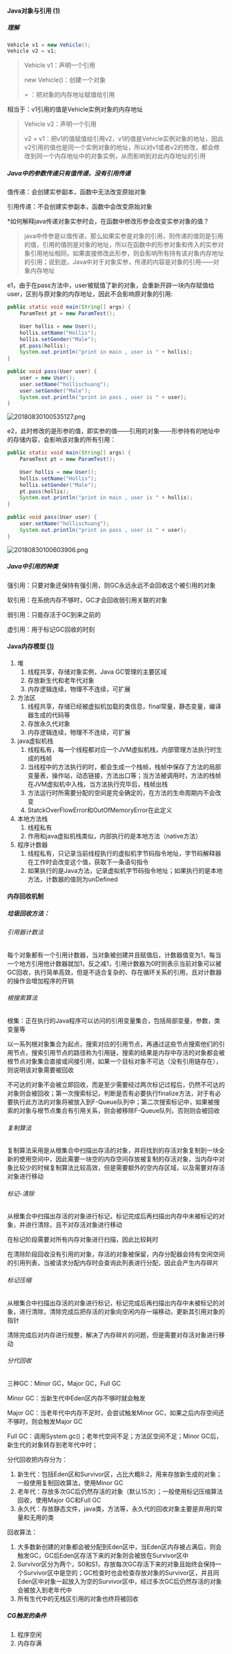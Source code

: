 #### Java对象与引用 [(1)](https://blog.csdn.net/qq_41854911/article/details/122149948)

##### 理解

```java
Vehicle v1 = new Vehicle();
Vehicle v2 = v1;
```

> Vehicle v1：声明一个引用
>
> new Vehicle()：创建一个对象
>
> = ：把对象的内存地址赋值给引用

相当于：v1引用的值是Vehicle实例对象的内存地址

> Vehicle v2：声明一个引用
>
> v2 = v1：把v1的值赋值给引用v2，v1的值是Vehicle实例对象的地址，因此v2引用的值也是同一个实例对象的地址，所以对v1或者v2的修改，都会修改到同一个内存地址中的对象实例，从而影响到对此内存地址的引用

##### Java中的参数传递只有值传递，没有引用传递

值传递：会创建实参副本，函数中无法改变原始对象

引用传递：不会创建实参副本，函数中会改变原始对象

*如何解释java传递对象实参时会，在函数中修改形参会改变实参对象的值？

> java中传参是以值传递，那么如果实参是对象的引用，则传递的值则是引用的值，引用的值则是对象的地址，所以在函数中的形参对象和传入的实参对象引用地址相同，如果直接修改此形参，则会影响所有持有该对象内存地址的引用；说到底，Java中对于对象实参，传递的内容是对象的引用——对象内存地址

e1，由于在pass方法中，user被赋值了新的对象，会重新开辟一块内存赋值给user，区别与原对象的内存地址，因此不会影响原对象的引用:

```java
public static void main(String[] args) {
    ParamTest pt = new ParamTest();
 
    User hollis = new User();
    hollis.setName("Hollis");
    hollis.setGender("Male");
    pt.pass(hollis);
    System.out.println("print in main , user is " + hollis);
}
 
public void pass(User user) {
    user = new User();
    user.setName("hollischuang");
    user.setGender("Male");
    System.out.println("print in pass , user is " + user);
}
```

![20180830100535127.png](./assets/20180830100535127.png)

e2，此时修改的是形参的值，即实参的值——引用的对象——形参持有的地址中的存储内容，会影响该对象的所有引用：

```java
public static void main(String[] args) {
    ParamTest pt = new ParamTest();
 
    User hollis = new User();
    hollis.setName("Hollis");
    hollis.setGender("Male");
    pt.pass(hollis);
    System.out.println("print in main , user is " + hollis);
}
 
public void pass(User user) {
    user.setName("hollischuang");
    System.out.println("print in pass , user is " + user);
}
```

![20180830100603906.png](./assets/20180830100603906.png)

##### Java中引用的种类

强引用：只要对象还保持有强引用，则GC永远永远不会回收这个被引用的对象

软引用：在系统内存不够时，GC才会回收弱引用关联的对象

弱引用：只能存活于GC到来之前的

虚引用：用于标记GC回收的时刻

#### Java内存模型 [(1)](https://www.likecs.com/show-833565.html#sc=2200)

1. 堆
   1. 线程共享，存储对象实例，Java GC管理的主要区域
   2. 存放新生代和老年代对象
   3. 内存逻辑连续，物理不不连续，可扩展
2. 方法区
   1. 线程共享，存储已经被虚拟机加载的类信息，final常量，静态变量，编译器生成的代码等
   2. 存放永久代对象
   3. 内存逻辑连续，物理不不连续，可扩展
3. java虚拟机栈
   1. 线程私有，每一个线程都对应一个JVM虚拟机栈，内部管理方法执行时生成的栈帧
   2. 当线程中的方法执行的时，都会生成一个栈帧，栈帧中保存了方法的局部变量表，操作站，动态链接，方法出口等；当方法被调用时，方法的栈帧在JVM虚拟机中入栈，当方法执行完毕后，栈帧出栈
   3. 方法运行时所需要分配的空间是完全确定的，在方法的生命周期内不会改变
   4. StatckOverFlowError和OutOfMemoryError在此定义
4. 本地方法栈
   1. 线程私有
   2. 作用和java虚拟机栈类似，内部执行的是本地方法（native方法）
5. 程序计数器
   1. 线程私有，只记录当前线程执行的虚拟机字节码指令地址，字节码解释器在工作时会改变这个值，获取下一条语句指令
   2. 如果执行的是Java方法，记录虚拟机字节码指令地址；如果执行的是本地方法，计数器的值则为unDefined

#### 内存回收机制

##### 垃圾回收方法：

###### 引用器计数法

每个对象都有一个引用计数器，当对象被创建并且赋值后，计数器值变为1，每当一个地方引用他计数器就加1，反之减1，引用计数器为0时则表示当前对象可以被GC回收，执行简单高效，但是不适合复杂的、存在循环关系的引用，且对计数器的操作会增加程序的开销

###### 根搜索算法

根集：正在执行的Java程序可以访问的引用变量集合，包括局部变量，参数，类变量等

以一系列根对象集合为起点，搜索对应的引用节点，再通过这些节点搜索他们的引用节点，搜索引用节点的路径称为引用链，搜索的结果是内存中存活的对象都会被根节点对象集合直接或间接引用，如果一个目标对象不可达（没有引用链存在），则说明该对象需要被回收

不可达的对象不会被立即回收，而是至少需要经过两次标记过程后，仍然不可达的对象则会被回收；第一次搜索标记，判断是否有必要执行finalize方法，对于有必要执行此方法的对象将被放入到F-Queue队列中；第二次搜索标记中，如果被搜索的对象与根节点集合有引用关系，则会被移除F-Queue队列，否则则会被回收

###### 复制算法

复制算法采用是从根集合中扫描出存活的对象，并将找到的存活对象复制到一块全新的使用空间中，因此需要一块空的内存空间存放被复制的存活对象，当内存中对象比较少的时候复制算法比较高效，但是需要额外的空内存区域，以及需要对存活对象进行移动

###### 标记-清除

从根集合中扫描出存活的对象进行标记，标记完成后再扫描出内存中未被标记的对象，并进行清除，且不对存活对象进行移动

在标记阶段需要对所有内存对象进行扫描，因此比较耗时

在清除阶段回收没有引用的对象，存活的对象被保留，内存分配器会持有空闲空间的引用列表，当被请求分配内存时会查询此列表进行分配，因此会产生内存碎片

###### 标记压缩

从根集合中扫描出存活的对象进行标记，标记完成后再扫描出内存中未被标记的对象，进行清除，清除完成后把存活的对象向空闲内存一端移动，更新其引用对象的指针

清除完成后对内存进行规整，解决了内存碎片的问题，但是需要对存活对象进行移动

###### 分代回收

三种GC：Minor GC，Major GC，Full GC

Minor GC：当新生代中Eden区内存不够时就会触发

Major GC：当老年代中内存不足时，会尝试触发Minor GC，如果之后内存空间还不够时，则会触发Major GC

Full GC：调用System.gc()；老年代空间不足；方法区空间不足；Minor GC后，新生代的对象转存到老年代中时；

分代回收把内存分为：

1. 新生代：包括Eden区和Survivor区，占比大概8:2，用来存放新生成的对象；一般使用复制回收算法，使用Minor GC
2. 老年代：存放多次GC后仍然存活的对象（默认15次）；一般使用标记压缩算法回收，使用Major GC和Full GC
3. 永久代：存放静态文件，java类，方法等，永久代的回收对象主要是弃用的常量和无用的类

回收算法：

1. 大多数新创建的对象都会被分配到Eden区中，当Eden区内存被占满后，则会触发GC，GC后Eden区存活下来的对象则会被放在Survivor区中
2. Survivor区分为两个，S0和S1，存放每次GC存活下来的对象且始终会保持一个Survivor区中是空的；GC检查时也会检查存放对象的Survivor区，并且同Eden区中对象一起放入为空的Survivor区中，经过多次GC后仍然存活的对象会被放入到老年代中
3. 所有生代中的无栈区引用的对象也终将被回收

##### CG触发的条件

1. 程序空闲
2. 内存存满
